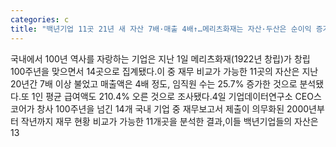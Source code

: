 ```yaml
---
categories: c
title: "백년기업 11곳 21년 새 자산 7배·매출 4배↑…메리츠화재는 자산·두산은 순이익 증가율 ‘톱’"
---
```

국내에서 100년 역사를 자랑하는 기업은 지난 1일 메리츠화재(1922년 창립)가 창립 100주년을 맞으면서 14곳으로 집계됐다.이 중 재무 비교가 가능한 11곳의 자산은 지난 20년간 7배 이상 불었고 매출액은 4배 정도, 임직원 수는 25.7% 증가한 것으로 분석됐다.또 1인 평균 급여액도 210.4% 오른 것으로 조사됐다.4일 기업데이터연구소 CEO스코어가 창사 100주년을 넘긴 14개 국내 기업 중 재무보고서 제출이 의무화된 2000년부터 작년까지 재무 현황 비교가 가능한 11개곳을 분석한 결과,이들 백년기업들의 자산은 13
